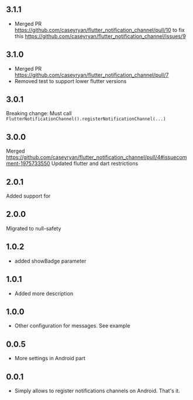 ## 3.1.1
- Merged PR https://github.com/caseyryan/flutter_notification_channel/pull/10
to fix this https://github.com/caseyryan/flutter_notification_channel/issues/9
## 3.1.0
- Merged PR https://github.com/caseyryan/flutter_notification_channel/pull/7 
- Removed test to support lower flutter versions
## 3.0.1

Breaking change: Must call `FlutterNotificationChannel().registerNotificationChannel(...)`

## 3.0.0

Merged <https://github.com/caseyryan/flutter_notification_channel/pull/4#issuecomment-1975733550>
Updated flutter and dart restrictions

## 2.0.1

Added support for <customSound>

## 2.0.0

Migrated to null-safety

## 1.0.2

- added showBadge parameter

## 1.0.1

- Added more description

## 1.0.0

- Other configuration for messages. See example

## 0.0.5

- More settings in Android part

## 0.0.1

- Simply allows to register notifications channels on Android. That's it.
